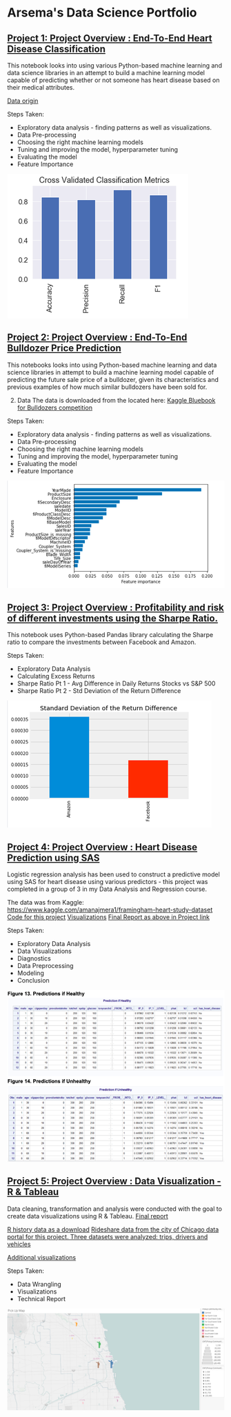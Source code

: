  # Arsema's Data Science Portfolio

## [Project 1: Project Overview : End-To-End Heart Disease Classification](https://github.com/ArsemaBesera/HeartDiseaseClassification/blob/master/end-to-end-heart-disease-classification.ipynb)
This notebook looks into using various Python-based machine learning and data science libraries in an attempt to build a machine learning model capable of predicting whether or not someone has heart disease based on their medical attributes.


[Data origin ](http://archive.ics.uci.edu/ml/datasets/Heart+Disease)


Steps Taken:
* Exploratory data analysis - finding patterns as well as visualizations.
* Data Pre-processing
* Choosing the right machine learning models
* Tuning and improving the model, hyperparameter tuning
* Evaluating the model
* Feature Importance


![](/images/Screen%20Shot%202020-08-27%20at%201.16.07%20PM.png)




## [Project 2: Project Overview : End-To-End Bulldozer Price Prediction](https://github.com/ArsemaBesera/Bulldozer-Price-Prediction/blob/master/Bulldozer%20Price%20Prediction.ipynb)

This notebooks looks into using Python-based machine learning and data science libraries in attempt to build a machine learning model capable of predicting the future sale price of a bulldozer, given its characteristics and previous examples of how much similar bulldozers have been sold for.

2. Data
The data is downloaded from the located here: [Kaggle Bluebook for Bulldozers competition](https://www.kaggle.com/c/bluebook-for-bulldozers/data)

Steps Taken: 
* Exploratory data analysis - finding patterns as well as visualizations.
* Data Pre-processing
* Choosing the right machine learning models
* Tuning and improving the model, hyperparameter tuning
* Evaluating the model
* Feature Importance


![](/images/Screen%20Shot%202020-09-02%20at%2012.58.58%20PM.png)


## [Project 3: Project Overview : Profitability and risk of different investments using the Sharpe Ratio.](https://github.com/ArsemaBesera/Sharpe-Ratio-Project/blob/master/Sharpe%20Ratio%20Complete%20Project.ipynb)

This notebook uses Python-based Pandas library calculating the Sharpe ratio to compare the investments between Facebook and Amazon. 

Steps Taken: 
* Exploratory Data Analysis 
* Calculating Excess Returns
* Sharpe Ratio Pt 1 - Avg Difference in Daily Returns Stocks vs S&P 500
* Sharpe Ratio Pt 2 - Std Deviation of the Return Difference

![](/images/Screen%20Shot%202020-09-02%20at%203.32.23%20PM.png)



## [Project 4: Project Overview : Heart Disease Prediction using SAS](https://docs.google.com/document/d/1WjyLIZy3Z77E65dbrs7RigIHa_jq6qkouBWKnh8tpHU/edit?usp=sharing)

Logistic regression analysis has been used to construct a predictive model using SAS for heart disease using various predictors - this project was completed in a group of 3 in my Data Analysis and Regression course. 

The data was from Kaggle: https://www.kaggle.com/amanajmera1/framingham-heart-study-dataset
[Code for this project](https://docs.google.com/document/d/127ocusVnnYgD9p4_Vnb-2Tw0bumUPPx2OM2BglBISXA/edit?usp=sharing) 
[Visualizations](https://docs.google.com/document/d/1-x1IDZcvbVrmXz0vmHtqfRuArYAc1x6Ffk6g2Jdh5Bc/edit?usp=sharing)
[Final Report as above in Project link](https://docs.google.com/document/d/1WjyLIZy3Z77E65dbrs7RigIHa_jq6qkouBWKnh8tpHU/edit?usp=sharing)

Steps Taken: 
* Exploratory Data Analysis
* Data Visualizations
* Diagnostics
* Data Preprocessing 
* Modeling 
* Conclusion 

![](/images/Screen%20Shot%202020-09-02%20at%204.37.57%20PM.png)



## [Project 5: Project Overview : Data Visualization - R & Tableau](https://docs.google.com/document/d/1WjyLIZy3Z77E65dbrs7RigIHa_jq6qkouBWKnh8tpHU/edit?usp=sharing)

Data cleaning, transformation and analysis were conducted with the goal to create data visualizations using R & Tableau.
[Final report](https://docs.google.com/document/d/1jH7Zzp-9sXk-5gYlNLpz3H6z_vr4rVLWHqQox_Vg98U/edit?usp=sharing)

[R history data as a download](https://drive.google.com/file/d/1lISf7lKWuLACwFh56snMuiEM2MnGl2E6/view?usp=sharing)
[Rideshare data from the city of Chicago data portal for this project. Three datasets were analyzed: trips, drivers and vehicles](https://data.cityofchicago.org/Transportation/Transportation-Network-Providers-Trips/m6dm-c72p)  

[Additional visualizations](https://docs.google.com/document/d/1h6IrJJlAeT8rwFtXRvbXQGAznyDuV6ddvc35QbjYtFQ/edit?usp=sharing)

Steps Taken: 
* Data Wrangling
* Visualizations 
* Technical Report 

![](/images/Screen%20Shot%202020-09-02%20at%204.26.19%20PM.png)
